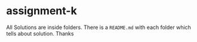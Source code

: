 # assignment-k

All Solutions are inside folders. There is a `README.md` with each folder which tells about solution. Thanks
